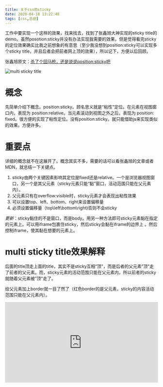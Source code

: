 ```yaml
---
title: 关于css的sticky
date: 2020-04-18 13:22:48
tags: [css,总结]
---
```


工作中要实现一个这样的效果，找来找去，找到了张鑫旭大神实现的sticky title的demo。虽然posotion:sticky并没有办法实现我需要的效果，但是觉得看完sticky的定位效果确实比我之前想象的有意思（至少我没想到position:sticky可以实现多个sticky title，并且后者会把前者网上顶的效果），所以记下，方便以后回顾。

<!-- more -->

张鑫旭原文：[杀了个回马枪，还是说说position:sticky吧](https://www.zhangxinxu.com/wordpress/2018/12/css-position-sticky/)

![multi sticky title](/images/sticky-layout-s.gif)
<!-- more -->
# 概念

先简单介绍下概念。position:sticky。顾名思义就是“粘性"定位。在元素在视图窗口内，表现为 position:relative。当元素滚动到视图之外之后，表现为 position: fixed。很方便的实现了粘性定位。没有position:sticky。就只能借助js来实现类似的效果。方便许多。

# 重要点

详细的概念就不在这展开了。概念其实不多，需要的话可以看张鑫旭的文章或者MDN，就总结一下关键点。

1. sticky由两个关键因素影响其定位是fixed还是relative。一个是浏览器视图窗口，另一个是其父元素（sticky元素只能“黏”窗口，活动范围只能在父元素内）。
2. 父元素只有在overflow:visible时，sticky元素才会表现出粘性效果
3. 可以设置top、left、bottom、right来设置偏移量
4. 必须设置偏移量（top\left\bottom\right)否则不会sticky

*更新*：sticky黏住的不是窗口，而是body。用另一种方法即可sticky元素黏在指定的元素上。可以用iframe包裹住sticky，然后sticky会黏在iframe的边界上 。然后控制iframe，使其黏在想要的元素上。

# multi sticky title效果解释

后面的title顶走上面的title，其实不是sticky互相“顶"，而是后者的父元素”顶"走了前者的父元素。而，sticky元素的活动范围只能在父元素内，所以前者的sticky就随着父元素被”顶"走了。

给父元素加上border就一目了然了（红色border的是父元素，sticky的内容活动范围只能在父元素内）。

<iframe height="265" style="width: 100%;" scrolling="no" title="sticky" src="https://codepen.io/helloworld20/embed/mdemomO?height=265&theme-id=dark&default-tab=html,result" frameborder="no" allowtransparency="true" allowfullscreen="true" loading="lazy">
  See the Pen <a href='https://codepen.io/helloworld20/pen/mdemomO'>sticky</a> by wei jianghong
  (<a href='https://codepen.io/helloworld20'>@helloworld20</a>) on <a href='https://codepen.io'>CodePen</a>.
</iframe>


